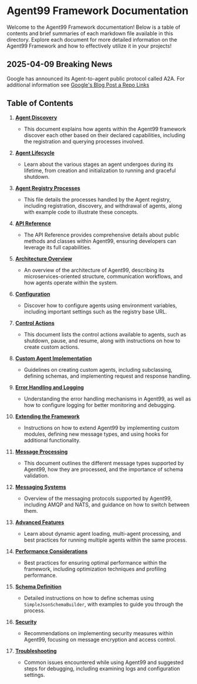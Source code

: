 # Agent99 Framework Documentation

Welcome to the Agent99 Framework documentation! Below is a table of contents and brief summaries of each markdown file available in this directory.  Explore each document for more detailed information on the Agent99 Framework and how to effectively utilize it in your projects!

## 2025-04-09 Breaking News

Google has announced its Agent-to-agent public protocol called A2A. For additional information see [Google's Blog Post a Repo Links](a2a_protocol.md)

## Table of Contents

1. **[Agent Discovery](agent_discovery.md)**
      - This document explains how agents within the Agent99 framework discover each other based on their declared capabilities, including the registration and querying processes involved.

2. **[Agent Lifecycle](agent_lifecycle.md)**
      - Learn about the various stages an agent undergoes during its lifetime, from creation and initialization to running and graceful shutdown.

3. **[Agent Registry Processes](agent_registry_processes.md)**
      - This file details the processes handled by the Agent registry, including registration, discovery, and withdrawal of agents, along with example code to illustrate these concepts.

4. **[API Reference](api_reference.md)**
      - The API Reference provides comprehensive details about public methods and classes within Agent99, ensuring developers can leverage its full capabilities.

5. **[Architecture Overview](architecture_overview.md)**
      - An overview of the architecture of Agent99, describing its microservices-oriented structure, communication workflows, and how agents operate within the system.

6. **[Configuration](configuration.md)**
      - Discover how to configure agents using environment variables, including important settings such as the registry base URL.

7. **[Control Actions](control_actions.md)**
      - This document lists the control actions available to agents, such as shutdown, pause, and resume, along with instructions on how to create custom actions.

8. **[Custom Agent Implementation](custom_agent_implementation.md)**
      - Guidelines on creating custom agents, including subclassing, defining schemas, and implementing request and response handling.

9. **[Error Handling and Logging](error_handling_and_logging.md)**
      - Understanding the error handling mechanisms in Agent99, as well as how to configure logging for better monitoring and debugging.

10. **[Extending the Framework](extending_the_framework.md)**
      - Instructions on how to extend Agent99 by implementing custom modules, defining new message types, and using hooks for additional functionality.

11. **[Message Processing](message_processing.md)**
      - This document outlines the different message types supported by Agent99, how they are processed, and the importance of schema validation.

12. **[Messaging Systems](messaging_systems.md)**
      - Overview of the messaging protocols supported by Agent99, including AMQP and NATS, and guidance on how to switch between them.

13. **[Advanced Features](advanced_features.md)**
      - Learn about dynamic agent loading, multi-agent processing, and best practices for running multiple agents within the same process.

14. **[Performance Considerations](performance_considerations.md)**
      - Best practices for ensuring optimal performance within the framework, including optimization techniques and profiling performance.

15. **[Schema Definition](schema_definition.md)**
      - Detailed instructions on how to define schemas using `SimpleJsonSchemaBuilder`, with examples to guide you through the process.

16. **[Security](security.md)**
      - Recommendations on implementing security measures within Agent99, focusing on message encryption and access control.

17. **[Troubleshooting](troubleshooting.md)**
      - Common issues encountered while using Agent99 and suggested steps for debugging, including examining logs and configuration settings.
